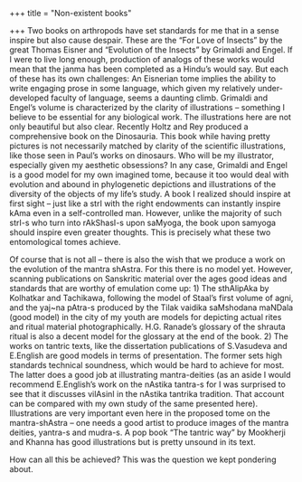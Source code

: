 +++
title = "Non-existent books"

+++
Two books on arthropods have set standards for me that in a sense
inspire but also cause despair. These are the “For Love of Insects” by
the great Thomas Eisner and “Evolution of the Insects” by Grimaldi and
Engel. If I were to live long enough, production of analogs of these
works would mean that the janma has been completed as a Hindu’s would
say. But each of these has its own challenges: An Eisnerian tome implies
the ability to write engaging prose in some language, which given my
relatively under-developed faculty of language, seems a daunting climb.
Grimaldi and Engel’s volume is characterized by the clarity of
illustrations – something I believe to be essential for any biological
work. The illustrations here are not only beautiful but also clear.
Recently Holtz and Rey produced a comprehensive book on the Dinosauria.
This book while having pretty pictures is not necessarily matched by
clarity of the scientific illustrations, like those seen in Paul’s works
on dinosaurs. Who will be my illustrator, especially given my aesthetic
obsessions? In any case, Grimaldi and Engel is a good model for my own
imagined tome, because it too would deal with evolution and abound in
phylogenetic depictions and illustrations of the diversity of the
objects of my life’s study. A book I realized should inspire at first
sight – just like a strI with the right endowments can instantly inspire
kAma even in a self-controlled man. However, unlike the majority of such
strI-s who turn into rAkShasI-s upon saMyoga, the book upon samyoga
should inspire even greater thoughts. This is precisely what these two
entomological tomes achieve.

Of course that is not all – there is also the wish that we produce a
work on the evolution of the mantra shAstra. For this there is no model
yet. However, scanning publications on Sanskritic material over the ages
good ideas and standards that are worthy of emulation come up: 1) The
sthAlipAka by Kolhatkar and Tachikawa, following the model of Staal’s
first volume of agni, and the yaj\~na pAtra-s produced by the Tilak
vaidika saMshodana maNDala (good model) in the city of my youth are
models for depicting actual rites and ritual material photographically.
H.G. Ranade’s glossary of the shrauta ritual is also a decent model for
the glossary at the end of the book. 2) The works on tantric texts, like
the dissertation publications of S.Vasudeva and E.English are good
models in terms of presentation. The former sets high standards
technical soundness, which would be hard to achieve for most. The latter
does a good job at illustrating mantra-deities (as an aside I would
recommend E.English’s work on the nAstika tantra-s for I was surprised
to see that it discusses vilAsinI in the nAstika tantrika tradition.
That account can be compared with my own study of the same presented
here). Illustrations are very important even here in the proposed tome
on the mantra-shAstra – one needs a good artist to produce images of the
mantra deities, yantra-s and mudra-s. A pop book “The tantric way” by
Mookherji and Khanna has good illustrations but is pretty unsound in its
text.

How can all this be achieved? This was the question we kept pondering
about.
